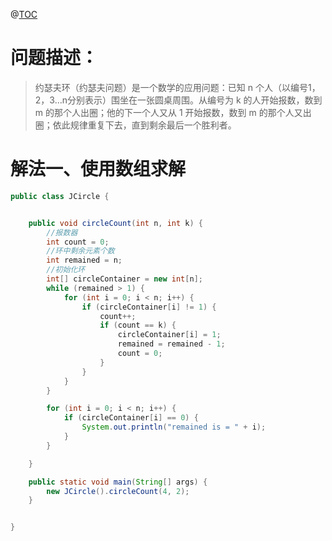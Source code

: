 @[TOC](约瑟夫环问题)

# 问题描述：
>约瑟夫环（约瑟夫问题）是一个数学的应用问题：已知 n 个人（以编号1，2，3…n分别表示）围坐在一张圆桌周围。从编号为 k 的人开始报数，数到 m 的那个人出圈；他的下一个人又从 1 开始报数，数到 m 的那个人又出圈；依此规律重复下去，直到剩余最后一个胜利者。

# 解法一、使用数组求解
```java
public class JCircle {


    public void circleCount(int n, int k) {
        //报数器
        int count = 0;
        //环中剩余元素个数
        int remained = n;
        //初始化环
        int[] circleContainer = new int[n];
        while (remained > 1) {
            for (int i = 0; i < n; i++) {
                if (circleContainer[i] != 1) {
                    count++;
                    if (count == k) {
                        circleContainer[i] = 1;
                        remained = remained - 1;
                        count = 0;
                    }
                }
            }
        }

        for (int i = 0; i < n; i++) {
            if (circleContainer[i] == 0) {
                System.out.println("remained is = " + i);
            }
        }

    }

    public static void main(String[] args) {
        new JCircle().circleCount(4, 2);
    }


}
```
